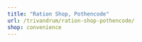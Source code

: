 ```yaml
---
title: "Ration Shop, Pothencode"
url: /trivandrum/ration-shop-pothencode/
shop: convenience
---
```

